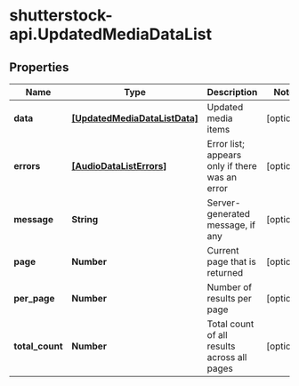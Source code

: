# shutterstock-api.UpdatedMediaDataList

## Properties
Name | Type | Description | Notes
------------ | ------------- | ------------- | -------------
**data** | [**[UpdatedMediaDataListData]**](UpdatedMediaDataListData.md) | Updated media items | [optional] 
**errors** | [**[AudioDataListErrors]**](AudioDataListErrors.md) | Error list; appears only if there was an error | [optional] 
**message** | **String** | Server-generated message, if any | [optional] 
**page** | **Number** | Current page that is returned | [optional] 
**per_page** | **Number** | Number of results per page | [optional] 
**total_count** | **Number** | Total count of all results across all pages | [optional] 



